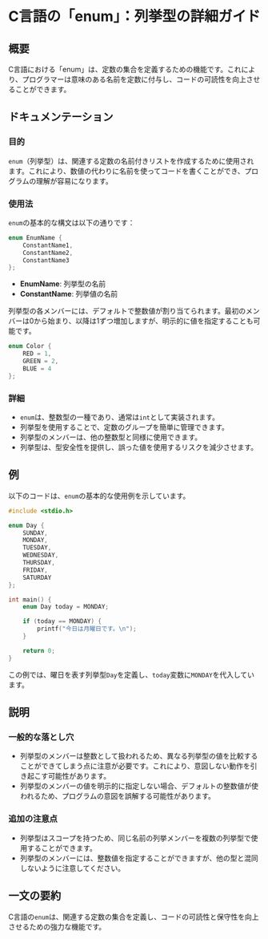 <!--
Meta Description: # C言語の「enum」：列挙型の詳細ガイド ## 概要 C言語における「enum」は、定数の集合を定義するための機能です。これにより、プログラマーは意味のある名前を定数に付与し、コードの可読性を向上させることができます。 ## ドキュメンテーション ### 目的 `enum`（列挙型）は、関連する...
Meta Keywords: enum, monday, これにより, day, today
-->

# C言語の「enum」：列挙型の詳細ガイド

## 概要
C言語における「enum」は、定数の集合を定義するための機能です。これにより、プログラマーは意味のある名前を定数に付与し、コードの可読性を向上させることができます。

## ドキュメンテーション
### 目的
`enum`（列挙型）は、関連する定数の名前付きリストを作成するために使用されます。これにより、数値の代わりに名前を使ってコードを書くことができ、プログラムの理解が容易になります。

### 使用法
`enum`の基本的な構文は以下の通りです：

```c
enum EnumName {
    ConstantName1,
    ConstantName2,
    ConstantName3
};
```

- **EnumName**: 列挙型の名前
- **ConstantName**: 列挙値の名前

列挙型の各メンバーには、デフォルトで整数値が割り当てられます。最初のメンバーは0から始まり、以降は1ずつ増加しますが、明示的に値を指定することも可能です。

```c
enum Color {
    RED = 1,
    GREEN = 2,
    BLUE = 4
};
```

### 詳細
- `enum`は、整数型の一種であり、通常は`int`として実装されます。
- 列挙型を使用することで、定数のグループを簡単に管理できます。
- 列挙型のメンバーは、他の整数型と同様に使用できます。
- 列挙型は、型安全性を提供し、誤った値を使用するリスクを減少させます。

## 例
以下のコードは、`enum`の基本的な使用例を示しています。

```c
#include <stdio.h>

enum Day {
    SUNDAY,
    MONDAY,
    TUESDAY,
    WEDNESDAY,
    THURSDAY,
    FRIDAY,
    SATURDAY
};

int main() {
    enum Day today = MONDAY;

    if (today == MONDAY) {
        printf("今日は月曜日です。\n");
    }

    return 0;
}
```

この例では、曜日を表す列挙型`Day`を定義し、`today`変数に`MONDAY`を代入しています。

## 説明
### 一般的な落とし穴
- 列挙型のメンバーは整数として扱われるため、異なる列挙型の値を比較することができてしまう点に注意が必要です。これにより、意図しない動作を引き起こす可能性があります。
- 列挙型のメンバーの値を明示的に指定しない場合、デフォルトの整数値が使われるため、プログラムの意図を誤解する可能性があります。

### 追加の注意点
- 列挙型はスコープを持つため、同じ名前の列挙メンバーを複数の列挙型で使用することができます。
- 列挙型のメンバーには、整数値を指定することができますが、他の型と混同しないように注意してください。

## 一文の要約
C言語の`enum`は、関連する定数の集合を定義し、コードの可読性と保守性を向上させるための強力な機能です。